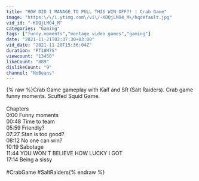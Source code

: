 ```yaml
---
title: "HOW DID I MANAGE TO PULL THIS WIN OFF?! | Crab Game"
image: "https:\/\/i.ytimg.com\/vi\/-KDQjLM04_M\/hqdefault.jpg"
vid_id: "-KDQjLM04_M"
categories: "Gaming"
tags: ["funny moments","montage video games","gaming"]
date: "2021-11-21T02:37:30+03:00"
vid_date: "2021-11-20T15:36:04Z"
duration: "PT18M7S"
viewcount: "13450"
likeCount: "889"
dislikeCount: "9"
channel: "NoBeans"
---
```

{% raw %}Crab Game gameplay with Kaif and SR (Salt Raiders). Crab game funny moments. Scuffed Squid Game.<br /><br />Chapters<br />0:00 Funny moments<br />00:48 Time to team<br />05:59 Friendly? <br />07:27 Stan is too good?<br />08:12 No one can win?<br />10:19 Sabotage<br />11:44 YOU WON'T BELIEVE HOW LUCKY I GOT<br />17:14 Being a sissy<br /><br />#CrabGame #SaltRaiders{% endraw %}
